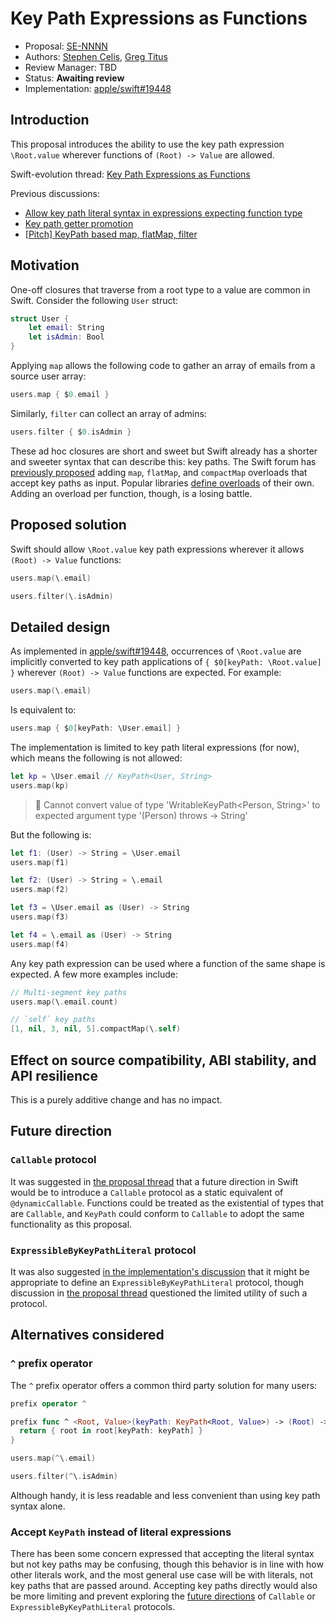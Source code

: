 # Key Path Expressions as Functions

* Proposal: [SE-NNNN](NNNN-filename.md)
* Authors: [Stephen Celis](https://github.com/stephencelis), [Greg Titus](https://github.com/gregomni)
* Review Manager: TBD
* Status: **Awaiting review**
* Implementation: [apple/swift#19448](https://github.com/apple/swift/pull/19448)

<!--
*During the review process, add the following fields as needed:*

* Decision Notes: [Rationale](https://forums.swift.org/), [Additional Commentary](https://forums.swift.org/)
* Bugs: [SR-NNNN](https://bugs.swift.org/browse/SR-NNNN), [SR-MMMM](https://bugs.swift.org/browse/SR-MMMM)
* Previous Revision: [1](https://github.com/apple/swift-evolution/blob/...commit-ID.../proposals/NNNN-filename.md)
* Previous Proposal: [SE-XXXX](XXXX-filename.md)
-->

## Introduction

This proposal introduces the ability to use the key path expression `\Root.value` wherever functions of `(Root) -> Value` are allowed.

Swift-evolution thread: [Key Path Expressions as Functions](https://forums.swift.org/t/key-path-expressions-as-functions/19587)

Previous discussions:

- [Allow key path literal syntax in expressions expecting function type](https://forums.swift.org/t/allow-key-path-literal-syntax-in-expressions-expecting-function-type/16453)
- [Key path getter promotion](https://forums.swift.org/t/key-path-getter-promotion/11185)
- [[Pitch] KeyPath based map, flatMap, filter](https://forums.swift.org/t/pitch-keypath-based-map-flatmap-filter/6266)

## Motivation

One-off closures that traverse from a root type to a value are common in Swift. Consider the following `User` struct:

```swift
struct User {
    let email: String
    let isAdmin: Bool
}
```

Applying `map` allows the following code to gather an array of emails from a source user array:

```swift
users.map { $0.email }
```

Similarly, `filter` can collect an array of admins:

```swift
users.filter { $0.isAdmin }
```

These ad hoc closures are short and sweet but Swift already has a shorter and sweeter syntax that can describe this: key paths. The Swift forum has [previously proposed](https://forums.swift.org/t/pitch-support-for-map-and-flatmap-with-smart-key-paths/6073) adding `map`, `flatMap`, and `compactMap` overloads that accept key paths as input. Popular libraries [define overloads](https://github.com/ReactiveCocoa/ReactiveSwift/search?utf8=✓&q=KeyPath&type=) of their own. Adding an overload per function, though, is a losing battle.

## Proposed solution

Swift should allow `\Root.value` key path expressions wherever it allows `(Root) -> Value` functions:

```swift
users.map(\.email)

users.filter(\.isAdmin)
```

## Detailed design

As implemented in [apple/swift#19448](https://github.com/apple/swift/pull/19448), occurrences of `\Root.value` are implicitly converted to key path applications of `{ $0[keyPath: \Root.value] }` wherever `(Root) -> Value` functions are expected. For example:

``` swift
users.map(\.email)
```

Is equivalent to:

``` swift
users.map { $0[keyPath: \User.email] }
```

The implementation is limited to key path literal expressions (for now), which means the following is not allowed:

``` swift
let kp = \User.email // KeyPath<User, String>
users.map(kp)
```

> 🛑 Cannot convert value of type 'WritableKeyPath<Person, String>' to expected argument type '(Person) throws -> String'

But the following is:

``` swift
let f1: (User) -> String = \User.email
users.map(f1)

let f2: (User) -> String = \.email
users.map(f2)

let f3 = \User.email as (User) -> String
users.map(f3)

let f4 = \.email as (User) -> String
users.map(f4)
```

Any key path expression can be used where a function of the same shape is expected. A few more examples include:

``` swift
// Multi-segment key paths
users.map(\.email.count)

// `self` key paths
[1, nil, 3, nil, 5].compactMap(\.self)
```

## Effect on source compatibility, ABI stability, and API resilience

This is a purely additive change and has no impact.

## Future direction

### `Callable` protocol

It was suggested in [the proposal thread](https://forums.swift.org/t/key-path-expressions-as-functions/19587/4) that a future direction in Swift would be to introduce a `Callable` protocol as a static equivalent of `@dynamicCallable`. Functions could be treated as the existential of types that are `Callable`, and `KeyPath` could conform to `Callable` to adopt the same functionality as this proposal.

### `ExpressibleByKeyPathLiteral` protocol

It was also suggested [in the implementation's discussion](https://github.com/apple/swift/pull/19448) that it might be appropriate to define an `ExpressibleByKeyPathLiteral` protocol, though discussion in [the proposal thread](https://forums.swift.org/t/key-path-expressions-as-functions/19587/14) questioned the limited utility of such a protocol.

## Alternatives considered

### `^` prefix operator

The `^` prefix operator offers a common third party solution for many users:

```Swift
prefix operator ^

prefix func ^ <Root, Value>(keyPath: KeyPath<Root, Value>) -> (Root) -> Value {
  return { root in root[keyPath: keyPath] }
}

users.map(^\.email)

users.filter(^\.isAdmin)
```

Although handy, it is less readable and less convenient than using key path syntax alone.

### Accept `KeyPath` instead of literal expressions

There has been some concern expressed that accepting the literal syntax but not key paths may be confusing, though this behavior is in line with how other literals work, and the most general use case will be with literals, not key paths that are passed around. Accepting key paths directly would also be more limiting and prevent exploring the [future directions](#future-direction) of `Callable` or `ExpressibleByKeyPathLiteral` protocols.
